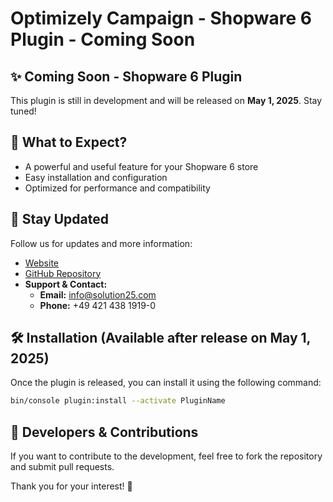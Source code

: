 # Optimizely Campaign - Shopware 6 Plugin - Coming Soon

## ✨ Coming Soon - Shopware 6 Plugin

This plugin is still in development and will be released on **May 1, 2025**. Stay tuned!

## 👀 What to Expect?
- A powerful and useful feature for your Shopware 6 store
- Easy installation and configuration
- Optimized for performance and compatibility

## 🎉 Stay Updated
Follow us for updates and more information:
- [Website](https://www.solution25.com)
- [GitHub Repository](https://github.com/orgs/solution25com/dashboard)
- **Support & Contact:**  
  - **Email:** [info@solution25.com](mailto:info@solution25.com)  
  - **Phone:** +49 421 438 1919-0  

## 🛠 Installation (Available after release on May 1, 2025)
Once the plugin is released, you can install it using the following command:

```bash
bin/console plugin:install --activate PluginName
```

## 🚀 Developers & Contributions
If you want to contribute to the development, feel free to fork the repository and submit pull requests.

Thank you for your interest! 🙌

